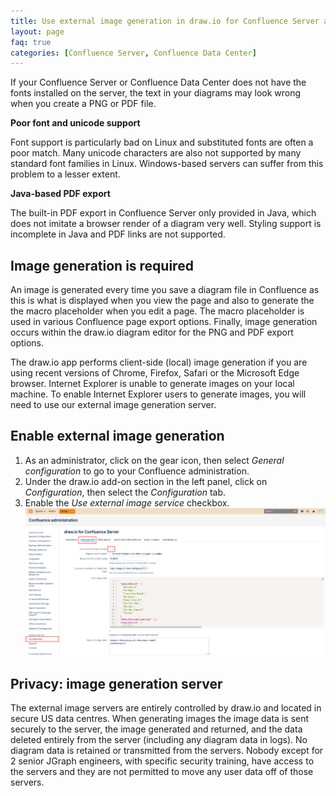```yaml
---
title: Use external image generation in draw.io for Confluence Server and Data Center
layout: page
faq: true
categories: [Confluence Server, Confluence Data Center]
---
```


If your Confluence Server or Confluence Data Center does not have the fonts installed on the server, the text in your diagrams may look wrong when you create a PNG or PDF file.

**Poor font and unicode support**

Font support is particularly bad on Linux and substituted fonts are often a poor match. Many unicode characters are also not supported by many standard font families in Linux. Windows-based servers can suffer from this problem to a lesser extent.

**Java-based PDF export**

The built-in PDF export in Confluence Server only provided in Java, which does not imitate a browser render of a diagram very well. Styling support is incomplete in Java and PDF links are not supported.

## Image generation is required

An image is generated every time you save a diagram file in Confluence as this is what is displayed when you view the page and also to generate the the macro placeholder when you edit a page. The macro placeholder is used in various Confluence page export options. Finally, image generation occurs within the draw.io diagram editor for the PNG and PDF export options.

The draw.io app performs client-side (local) image generation if you are using recent versions of Chrome, Firefox, Safari or the Microsoft Edge browser. Internet Explorer is unable to generate images on your local machine. To enable Internet Explorer users to generate images, you will need to use our external image generation server.

## Enable external image generation

1. As an administrator, click on the gear icon, then select _General configuration_ to go to your Confluence administration.
2. Under the draw.io add-on section in the left panel, click on _Configuration_, then select the _Configuration_ tab.
3. Enable the _Use external image service_ checkbox.
<br /><img src="/assets/img/blog/enable-external-image-service.png" style="max-width:100%;height:auto;" alt="Enable the external image service in draw.io in Confluence Server and Data Center">

## Privacy: image generation server

The external image servers are entirely controlled by draw.io and located in secure US data centres. When generating images the image data is sent securely to the server, the image generated and returned, and the data deleted entirely from the server (including any diagram data in logs). No diagram data is retained or transmitted from the servers. Nobody except for 2 senior JGraph engineers, with specific security training, have access to the servers and they are not permitted to move any user data off of those servers.
